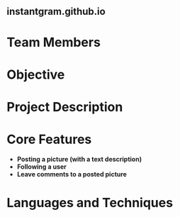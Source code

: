 ## **instantgram.github.io**

# Team Members

# Objective

# Project Description

# Core Features
- <b>Posting a picture (with a text description)</b>
- <b>Following a user</b>
- <b>Leave comments to a posted picture</b>

# Languages and Techniques

